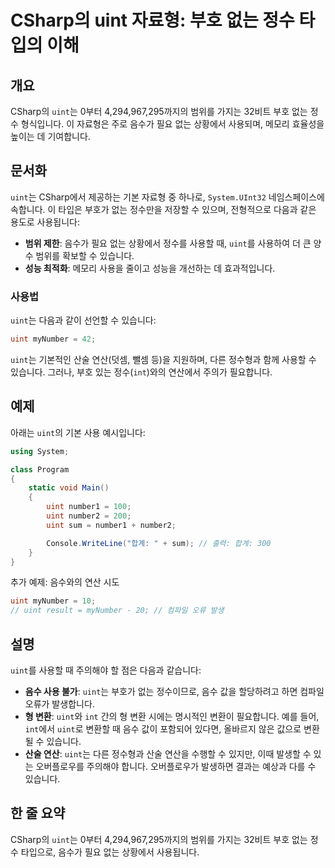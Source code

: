 <!--
Meta Description: # CSharp의 uint 자료형: 부호 없는 정수 타입의 이해 ## 개요 CSharp의 `uint`는 0부터 4,294,967,295까지의 범위를 가지는 32비트 부호 없는 정수 형식입니다. 이 자료형은 주로 음수가 필요 없는 상황에서 사용되며, 메모리 효율성을 높이...
Meta Keywords: uint, 있습니다, csharp의, 범위를, 음수가
-->

# CSharp의 uint 자료형: 부호 없는 정수 타입의 이해

## 개요
CSharp의 `uint`는 0부터 4,294,967,295까지의 범위를 가지는 32비트 부호 없는 정수 형식입니다. 이 자료형은 주로 음수가 필요 없는 상황에서 사용되며, 메모리 효율성을 높이는 데 기여합니다.

## 문서화
`uint`는 CSharp에서 제공하는 기본 자료형 중 하나로, `System.UInt32` 네임스페이스에 속합니다. 이 타입은 부호가 없는 정수만을 저장할 수 있으며, 전형적으로 다음과 같은 용도로 사용됩니다:

- **범위 제한**: 음수가 필요 없는 상황에서 정수를 사용할 때, `uint`를 사용하여 더 큰 양수 범위를 확보할 수 있습니다.
- **성능 최적화**: 메모리 사용을 줄이고 성능을 개선하는 데 효과적입니다.

### 사용법
`uint`는 다음과 같이 선언할 수 있습니다:

```csharp
uint myNumber = 42;
```

`uint`는 기본적인 산술 연산(덧셈, 뺄셈 등)을 지원하며, 다른 정수형과 함께 사용할 수 있습니다. 그러나, 부호 있는 정수(`int`)와의 연산에서 주의가 필요합니다.

## 예제
아래는 `uint`의 기본 사용 예시입니다:

```csharp
using System;

class Program
{
    static void Main()
    {
        uint number1 = 100;
        uint number2 = 200;
        uint sum = number1 + number2;

        Console.WriteLine("합계: " + sum); // 출력: 합계: 300
    }
}
```

추가 예제: 음수와의 연산 시도

```csharp
uint myNumber = 10;
// uint result = myNumber - 20; // 컴파일 오류 발생
```

## 설명
`uint`를 사용할 때 주의해야 할 점은 다음과 같습니다:

- **음수 사용 불가**: `uint`는 부호가 없는 정수이므로, 음수 값을 할당하려고 하면 컴파일 오류가 발생합니다.
- **형 변환**: `uint`와 `int` 간의 형 변환 시에는 명시적인 변환이 필요합니다. 예를 들어, `int`에서 `uint`로 변환할 때 음수 값이 포함되어 있다면, 올바르지 않은 값으로 변환될 수 있습니다.
- **산술 연산**: `uint`는 다른 정수형과 산술 연산을 수행할 수 있지만, 이때 발생할 수 있는 오버플로우를 주의해야 합니다. 오버플로우가 발생하면 결과는 예상과 다를 수 있습니다.

## 한 줄 요약
CSharp의 `uint`는 0부터 4,294,967,295까지의 범위를 가지는 32비트 부호 없는 정수 타입으로, 음수가 필요 없는 상황에서 사용됩니다.